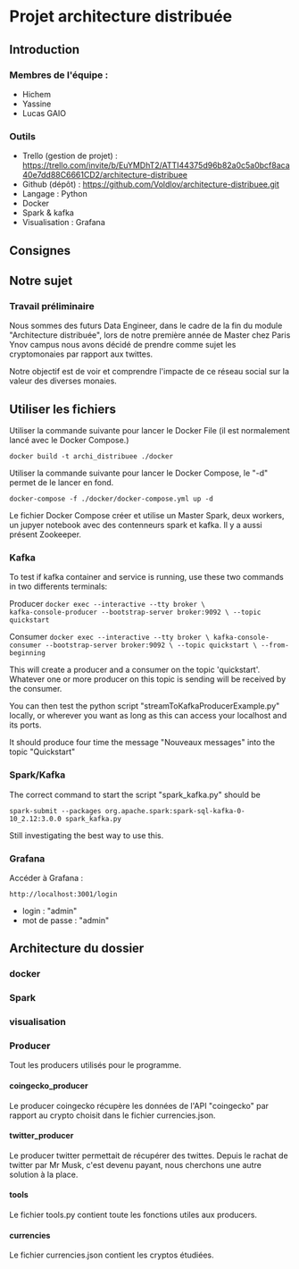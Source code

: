 # Projet architecture distribuée

## Introduction

### Membres de l'équipe :

- Hichem
- Yassine
- Lucas GAIO

### Outils

- Trello (gestion de projet) : https://trello.com/invite/b/EuYMDhT2/ATTI44375d96b82a0c5a0bcf8aca40e7dd88C6661CD2/architecture-distribuee 
- Github (dépôt) : https://github.com/Voldlov/architecture-distribuee.git 
- Langage : Python
- Docker
- Spark & kafka
- Visualisation : Grafana

## Consignes



## Notre sujet

### Travail préliminaire

Nous sommes des futurs Data Engineer, dans le cadre de la fin du module "Architecture distribuée", lors de notre première année de Master chez Paris Ynov campus nous avons décidé de prendre comme sujet les cryptomonaies par rapport aux twittes. 

Notre objectif est de voir et comprendre l'impacte de ce réseau social sur la valeur des diverses monaies. 

## Utiliser les fichiers

Utiliser la commande suivante pour lancer le Docker File (il est normalement lancé avec le Docker Compose.)

`docker build -t archi_distribuee ./docker `

Utiliser la commande suivante pour lancer le Docker Compose, le "-d" permet de le lancer en fond.

`docker-compose -f ./docker/docker-compose.yml up -d`

Le fichier Docker Compose créer et utilise un Master Spark, deux workers, un jupyer notebook avec des contenneurs spark et kafka. Il y a aussi présent Zookeeper. 

### Kafka

To test if kafka container and service is running, use these two commands in two differents terminals:

Producer
`docker exec --interactive --tty broker \                                                
kafka-console-producer --bootstrap-server broker:9092 \
--topic quickstart`

Consumer `docker exec --interactive --tty broker \
kafka-console-consumer --bootstrap-server broker:9092 \
--topic quickstart \
--from-beginning
`

This will create a producer and a consumer on the topic 'quickstart'. Whatever one or more producer on this topic is sending will be received by the consumer.

You can then test the python script "streamToKafkaProducerExample.py" locally, or wherever you want as long as this can access your localhost and its ports.

It should produce four time the message "Nouveaux messages" into the topic "Quickstart"

### Spark/Kafka

The correct command to start the script "spark_kafka.py" should be 

`spark-submit --packages org.apache.spark:spark-sql-kafka-0-10_2.12:3.0.0 spark_kafka.py`

Still investigating the best way to use this.

### Grafana 

Accéder à Grafana :

`http://localhost:3001/login`

- login : "admin"
- mot de passe : "admin"

## Architecture du dossier

### docker

### Spark

### visualisation

### Producer

Tout les producers utilisés pour le programme.

#### coingecko_producer

Le producer coingecko récupère les données de l'API "coingecko" par rapport au crypto choisit dans le fichier currencies.json.

#### twitter_producer

Le producer twitter permettait de récupérer des twittes. Depuis le rachat de twitter par Mr Musk, c'est devenu payant, nous cherchons une autre solution à la place.

#### tools

Le fichier tools.py contient toute les fonctions utiles aux producers. 

#### currencies

Le fichier currencies.json contient les cryptos étudiées. 